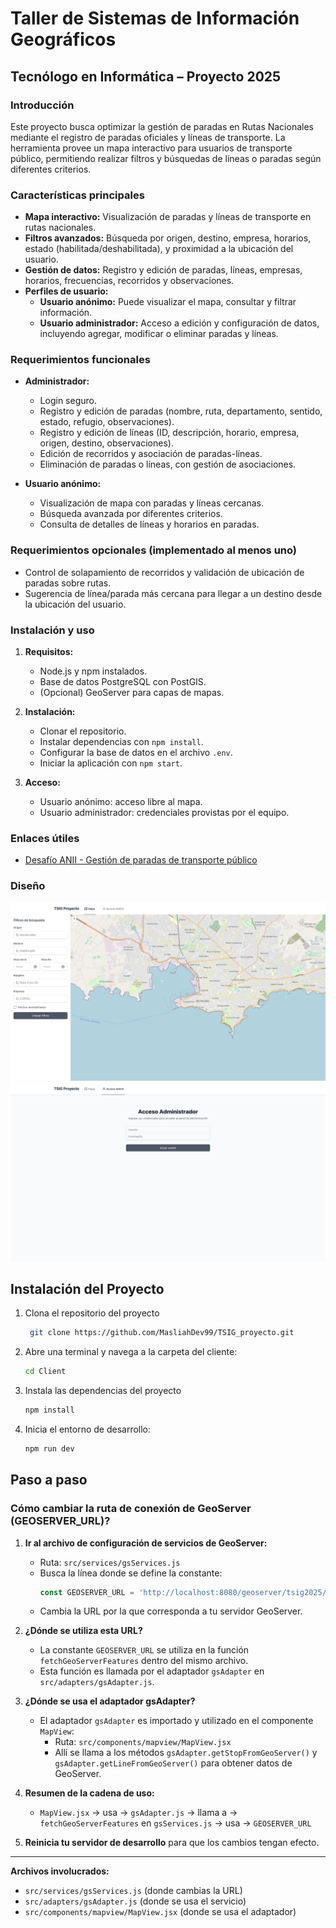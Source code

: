 
# Taller de Sistemas de Información Geográficos  
## Tecnólogo en Informática – Proyecto 2025

### Introducción

Este proyecto busca optimizar la gestión de paradas en Rutas Nacionales mediante el registro de paradas oficiales y líneas de transporte. La herramienta provee un mapa interactivo para usuarios de transporte público, permitiendo realizar filtros y búsquedas de líneas o paradas según diferentes criterios.

### Características principales

- **Mapa interactivo:** Visualización de paradas y líneas de transporte en rutas nacionales.
- **Filtros avanzados:** Búsqueda por origen, destino, empresa, horarios, estado (habilitada/deshabilitada), y proximidad a la ubicación del usuario.
- **Gestión de datos:** Registro y edición de paradas, líneas, empresas, horarios, frecuencias, recorridos y observaciones.
- **Perfiles de usuario:**  
  - **Usuario anónimo:** Puede visualizar el mapa, consultar y filtrar información.  
  - **Usuario administrador:** Acceso a edición y configuración de datos, incluyendo agregar, modificar o eliminar paradas y líneas.

### Requerimientos funcionales

- **Administrador:**  
  - Login seguro.  
  - Registro y edición de paradas (nombre, ruta, departamento, sentido, estado, refugio, observaciones).  
  - Registro y edición de líneas (ID, descripción, horario, empresa, origen, destino, observaciones).  
  - Edición de recorridos y asociación de paradas-líneas.  
  - Eliminación de paradas o líneas, con gestión de asociaciones.

- **Usuario anónimo:**  
  - Visualización de mapa con paradas y líneas cercanas.  
  - Búsqueda avanzada por diferentes criterios.  
  - Consulta de detalles de líneas y horarios en paradas.

### Requerimientos opcionales (implementado al menos uno)

- Control de solapamiento de recorridos y validación de ubicación de paradas sobre rutas.
- Sugerencia de línea/parada más cercana para llegar a un destino desde la ubicación del usuario.

### Instalación y uso

1. **Requisitos:**  
   - Node.js y npm instalados.
   - Base de datos PostgreSQL con PostGIS.
   - (Opcional) GeoServer para capas de mapas.

2. **Instalación:**  
   - Clonar el repositorio.  
   - Instalar dependencias con `npm install`.  
   - Configurar la base de datos en el archivo `.env`.  
   - Iniciar la aplicación con `npm start`.

3. **Acceso:**  
   - Usuario anónimo: acceso libre al mapa.  
   - Usuario administrador: credenciales provistas por el equipo.

### Enlaces útiles

- [Desafío ANII - Gestión de paradas de transporte público](https://anii.org.uy/apoyos/innovacion/407/desafio-gestion-de-paradas-de-transporte-publico-en-rutas-nacionales/)

### Diseño 

![Mapa de ejemplo](./TSIG_PROYECTO_map.png)
![panel login admin](./tsig_proyecto_admin.png)





## Instalación del Proyecto

1. Clona el repositorio del proyecto
   ```bash
    git clone https://github.com/MasliahDev99/TSIG_proyecto.git
   ```

3. Abre una terminal y navega a la carpeta del cliente:
   ```bash
   cd Client
   ```
4. Instala las dependencias del proyecto
   ```bash
   npm install
   ```
5. Inicia el entorno de desarrollo:
   ```bash
   npm run dev
   ```
   
## Paso a paso 

### Cómo cambiar la ruta de conexión de GeoServer (GEOSERVER_URL)?

1. **Ir al archivo de configuración de servicios de GeoServer:**
   - Ruta: `src/services/gsServices.js`
   - Busca la línea donde se define la constante:
     ```js
     const GEOSERVER_URL = 'http://localhost:8080/geoserver/tsig2025/wms';
     ```
   - Cambia la URL por la que corresponda a tu servidor GeoServer.

2. **¿Dónde se utiliza esta URL?**
   - La constante `GEOSERVER_URL` se utiliza en la función `fetchGeoServerFeatures` dentro del mismo archivo.
   - Esta función es llamada por el adaptador `gsAdapter` en `src/adapters/gsAdapter.js`.

3. **¿Dónde se usa el adaptador gsAdapter?**
   - El adaptador `gsAdapter` es importado y utilizado en el componente `MapView`:
     - Ruta: `src/components/mapview/MapView.jsx`
     - Allí se llama a los métodos `gsAdapter.getStopFromGeoServer()` y `gsAdapter.getLineFromGeoServer()` para obtener datos de GeoServer.

4. **Resumen de la cadena de uso:**
   - `MapView.jsx` → usa → `gsAdapter.js` → llama a → `fetchGeoServerFeatures` en `gsServices.js` → usa → `GEOSERVER_URL`

5. **Reinicia tu servidor de desarrollo** para que los cambios tengan efecto.

---

**Archivos involucrados:**
- `src/services/gsServices.js` (donde cambias la URL)
- `src/adapters/gsAdapter.js` (donde se usa el servicio)
- `src/components/mapview/MapView.jsx` (donde se usa el adaptador)


